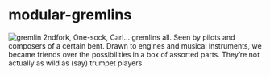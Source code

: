 # modular-gremlins

![gremlin](/modular-gremlins/images/gremlin1.jpeg)
2ndfork, One-sock, Carl... gremlins all. Seen by pilots and composers of a certain bent. Drawn to engines and musical instruments, we became friends over the possibilities in a box of assorted parts. They’re not actually as wild as (say) trumpet players.



